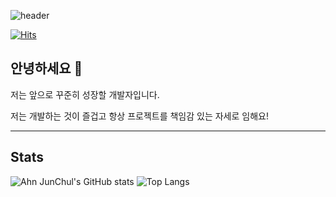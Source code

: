 ![header](https://capsule-render.vercel.app/api?type=waving&color=gradient&height=250&section=header&text=Ahn%20JunChul%&fontSize=60)



<!--
**CookiePawn/CookiePawn** is a ✨ _special_ ✨ repository because its `README.md` (this file) appears on your GitHub profile.

Here are some ideas to get you started:

- 🔭 I’m currently working on ...
- 🌱 I’m currently learning ...
- 👯 I’m looking to collaborate on ...
- 🤔 I’m looking for help with ...
- 💬 Ask me about ...
- 📫 How to reach me: ...
- 😄 Pronouns: ...
- ⚡ Fun fact: ...
-->


[![Hits](https://hits.seeyoufarm.com/api/count/incr/badge.svg?url=https%3A%2F%2Fgithub.com%2FCookiePawn%2FCookiePawn%2Fhitcounter&count_bg=%2375E7C3&title_bg=%23CDCDCD&icon=&icon_color=%23E7E7E7&title=HITS&edge_flat=true)](https://hits.seeyoufarm.com)


## 안녕하세요 👋
저는 앞으로 꾸준히 성장할 개발자입니다.

저는 개발하는 것이 즐겁고 항상 프로젝트를 책임감 있는 자세로 임해요! 

---

## Stats
![Ahn JunChul's GitHub stats](https://github-readme-stats.vercel.app/api?username=CookiePawn&hide=contribs,prs)
![Top Langs](https://github-readme-stats.vercel.app/api/top-langs/?username=CookiePawn&size_weight=0.5&count_weight=0.5)
